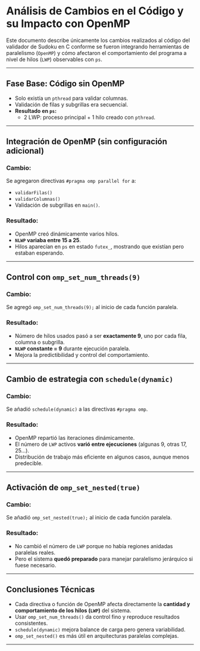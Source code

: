#  Análisis de Cambios en el Código y su Impacto con OpenMP

Este documento describe únicamente los cambios realizados al código del validador de Sudoku en C conforme se fueron integrando herramientas de paralelismo (`OpenMP`) y cómo afectaron el comportamiento del programa a nivel de hilos (`LWP`) observables con `ps`.

---

##  Fase Base: Código sin OpenMP

- Solo existía un `pthread` para validar columnas.
- Validación de filas y subgrillas era secuencial.
- **Resultado en `ps`:**  
  - 2 LWP: proceso principal + 1 hilo creado con `pthread`.

---

##  Integración de OpenMP (sin configuración adicional)

### Cambio:
Se agregaron directivas `#pragma omp parallel for` a:
- `validarFilas()`
- `validarColumnas()`
- Validación de subgrillas en `main()`.

### Resultado:
- OpenMP creó dinámicamente varios hilos.
- **`NLWP` variaba entre 15 a 25**.
- Hilos aparecían en `ps` en estado `futex_`, mostrando que existían pero estaban esperando.

---

##  Control con `omp_set_num_threads(9)`

### Cambio:
Se agregó `omp_set_num_threads(9);` al inicio de cada función paralela.

### Resultado:
- Número de hilos usados pasó a ser **exactamente 9**, uno por cada fila, columna o subgrilla.
- **`NLWP` constante = 9** durante ejecución paralela.
- Mejora la predictibilidad y control del comportamiento.

---

##  Cambio de estrategia con `schedule(dynamic)`

### Cambio:
Se añadió `schedule(dynamic)` a las directivas `#pragma omp`.

### Resultado:
- OpenMP repartió las iteraciones dinámicamente.
- El número de `LWP` activos **varió entre ejecuciones** (algunas 9, otras 17, 25...).
- Distribución de trabajo más eficiente en algunos casos, aunque menos predecible.

---

##  Activación de `omp_set_nested(true)`

### Cambio:
Se añadió `omp_set_nested(true);` al inicio de cada función paralela.

### Resultado:
- No cambió el número de `LWP` porque no había regiones anidadas paralelas reales.
- Pero el sistema **quedó preparado** para manejar paralelismo jerárquico si fuese necesario.

---

##  Conclusiones Técnicas

- Cada directiva o función de OpenMP afecta directamente la **cantidad y comportamiento de los hilos (`LWP`)** del sistema.
- Usar `omp_set_num_threads()` da control fino y reproduce resultados consistentes.
- `schedule(dynamic)` mejora balance de carga pero genera variabilidad.
- `omp_set_nested()` es más útil en arquitecturas paralelas complejas.

---